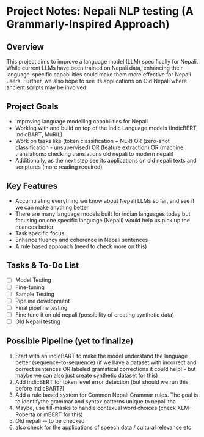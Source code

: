 # Project Notes: Nepali NLP testing (A Grammarly-Inspired Approach)

## Overview
This project aims to improve a language model (LLM) specifically for Nepali. While current LLMs have been trained on Nepali data, enhancing their language-specific capabilities could make them more effective for Nepali users. Further, we also hope to see its applications on Old Nepali where ancient scripts may be involved.

## Project Goals
- Improving language modelling capabilities for Nepali
- Working with and build on top of the Indic Language models (IndicBERT, IndicBART, MuRIL)
- Work on tasks like (token classification + NER) OR (zero-shot classification - unsupervised) OR (feature extraction) OR (machine translations: checking translations old nepali to modern nepali)
- Additionally, as the next step see its applications on old nepali texts and scriptures (more reading required)

## Key Features
- Accumulating everything we know about Nepali LLMs so far, and see if we can make anything better
- There are many language models built for indian languages today but focusing on one specific language (Nepali) would help us pick up the nuances better
- Task specific focus
- Enhance fluency and coherence in Nepali sentences
- A rule based approach (need to check more on this)

## Tasks & To-Do List
- [ ] Model Testing
- [ ] Fine-tuning
- [ ] Sample Testing
- [ ] Pipeline development
- [ ] Final pipeline testing
- [ ] Fine tune it on old nepali (possibility of creating synthetic data) 
- [ ] Old Nepali testing

## Possible Pipeline (yet to finalize) 
1. Start with an indicBART to make the model understand the language better (sequence-to-sequence) (if we have a dataset with incorrect and correct sentences OR labeled gramatical corrections it could help! - but maybe we can also just create synthetic dataset for this)
2. Add indicBERT for token level error detection (but should we run this before indicBART?)
3. Add a rule based system for Common Nepali Grammar rules. The goal is to identifythe grammar and syntax patterns unique to nepali tha
4. Maybe, use fill-masks to handle contexual word choices (check XLM-Roberta or mBERT for this)
5. Old nepali -- to be checked
6. also check for the applications of speech data / cultural relevance etc
